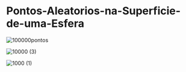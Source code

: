 # Pontos-Aleatorios-na-Superficie-de-uma-Esfera

![100000pontos](https://user-images.githubusercontent.com/6897439/125124691-e41e2e00-e0ce-11eb-89dc-4f47401f2ba5.png)

![10000 (3)](https://user-images.githubusercontent.com/6897439/125124630-cb157d00-e0ce-11eb-9e99-88b2363d8275.jpg)

![1000 (1)](https://user-images.githubusercontent.com/6897439/125124650-d2d52180-e0ce-11eb-9e7b-703ddcc0491b.jpg)
